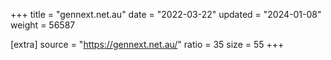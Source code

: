 +++
title = "gennext.net.au"
date = "2022-03-22"
updated = "2024-01-08"
weight = 56587

[extra]
source = "https://gennext.net.au/"
ratio = 35
size = 55
+++
